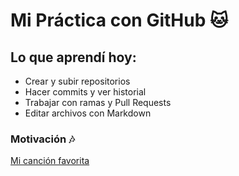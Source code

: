 # Mi Práctica con GitHub 🐱

## Lo que aprendí hoy:
- Crear y subir repositorios
- Hacer commits y ver historial
- Trabajar con ramas y Pull Requests
- Editar archivos con Markdown

### Motivación 🎶
[Mi canción favorita](https://www.youtube.com/watch?v=dQw4w9WgXcQ)
